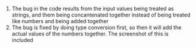 1. The bug in the code results from the input values being treated as strings, and them being concantenated together instead of being treated like numbers and being added together
2. The bug is fixed by doing type conversion first, so then it will add the actual values of the numbers together. The screenshot of this is included
